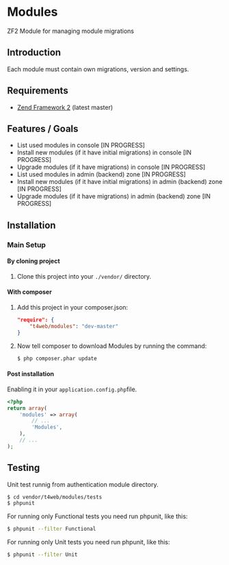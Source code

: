 Modules
==============

ZF2 Module for managing module migrations

Introduction
------------
Each module must contain own migrations, version and settings.

Requirements
------------
* [Zend Framework 2](https://github.com/zendframework/zf2) (latest master)

Features / Goals
----------------
* List used modules in console [IN PROGRESS]
* Install new modules (if it have initial migrations) in console [IN PROGRESS]
* Upgrade modules (if it have migrations) in console [IN PROGRESS]
* List used modules in admin (backend) zone [IN PROGRESS]
* Install new modules (if it have initial migrations) in admin (backend) zone [IN PROGRESS]
* Upgrade modules (if it have migrations) in admin (backend) zone [IN PROGRESS]

Installation
------------
### Main Setup

#### By cloning project

1. Clone this project into your `./vendor/` directory.

#### With composer

1. Add this project in your composer.json:

    ```json
    "require": {
        "t4web/modules": "dev-master"
    }
    ```

2. Now tell composer to download Modules by running the command:

    ```bash
    $ php composer.phar update
    ```

#### Post installation

Enabling it in your `application.config.php`file.

```php
<?php
return array(
    'modules' => array(
        // ...
        'Modules',
    ),
    // ...
);
```

Testing
------------
Unit test runnig from authentication module directory.

```bash
$ cd vendor/t4web/modules/tests
$ phpunit
```

For running only Functional tests you need run phpunit, like this:

```bash
$ phpunit --filter Functional
```

For running only Unit tests you need run phpunit, like this:

```bash
$ phpunit --filter Unit
```
